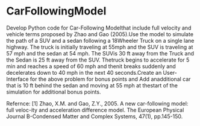 # CarFollowingModel
Develop Python code for Car-Following Modelthat include full velocity and vehicle terms proposed by Zhao and Gao (2005).Use the model to simulate the path of a SUV and a sedan following a 18Wheeler Truck on a single lane highway. The truck is initially traveling at 55mph and the SUV is traveling at 57 mph and the sedan at 54 mph. The SUVis 30 ft away from the Truck and the Sedan is 25 ft away from the SUV. Thetruck begins to accelerate for 5 min and reaches a speed of 60 mph and thenit breaks suddenly and decelerates down to 40 mph in the next 40 seconds.Create an User-Interface for the above problem for bonus points and Add anadditional car that is 10 ft behind the sedan and moving at 55 mph at thestart of the simulation for additional bonus points.

Refernce: [1] Zhao, X.M. and Gao, Z.Y., 2005. A new car-following model: full veloc-ity and acceleration difference model. The European Physical Journal B-Condensed Matter and Complex Systems, 47(1), pp.145-150.

